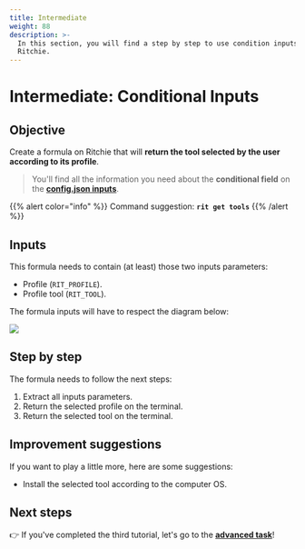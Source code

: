 ```yaml
---
title: Intermediate
weight: 88
description: >-
  In this section, you will find a step by step to use condition inputs on
  Ritchie.
---
```


# Intermediate: Conditional Inputs

## Objective

Create a formula on Ritchie that will **return the tool selected by the user according to its profile**.

> You'll find all the information you need about the **conditional field** on the [**config.json inputs**](/formulas/configure-inputs/).

{{% alert color="info" %}}
Command suggestion: **`rit get tools`**
{{% /alert %}}

## Inputs

This formula needs to contain \(at least\) those two inputs parameters:

* Profile \(`RIT_PROFILE`\).
* Profile tool \(`RIT_TOOL`\).

The formula inputs will have to respect the diagram below:

![](/shared/ritchie-conditional-inputs.png)

## Step by step

The formula needs to follow the next steps:

1. Extract all inputs parameters.
2. Return the selected profile on the terminal.
3. Return the selected tool on the terminal.

## Improvement suggestions

 If you want to play a little more, here are some suggestions:

* Install the selected tool according to the computer OS.

## Next steps

👉 If you've completed the third tutorial, let's go to the [**advanced task**](/tutorials/advanced/)!
